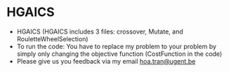 # HGAICS
- HGAICS (HGAICS includes 3 files: crossover, Mutate, and RouletteWheelSelection)
- To run the code: You have to replace my problem to your problem by simply only changing the objective function (CostFunction in the code)
- Please give us you feedback via my email hoa.tran@ugent.be
